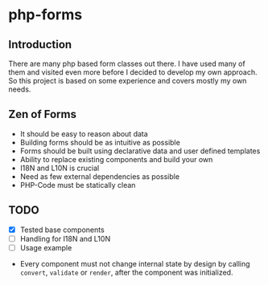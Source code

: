 # php-forms

## Introduction

There are many php based form classes out there. I have used many of them and visited even more before I decided to develop my own approach. So this project is based on some experience and covers mostly my own needs.

## Zen of Forms

* It should be easy to reason about data
* Building forms should be as intuitive as possible
* Forms should be built using declarative data and user defined templates
* Ability to replace existing components and build your own
* I18N and L10N is crucial
* Need as few external dependencies as possible
* PHP-Code must be statically clean

## TODO

* [x] Tested base components
* [ ] Handling for I18N and L10N
* [ ] Usage example

* Every component must not change internal state by design by calling `convert`, `validate` or `render`, after the component was initialized.
